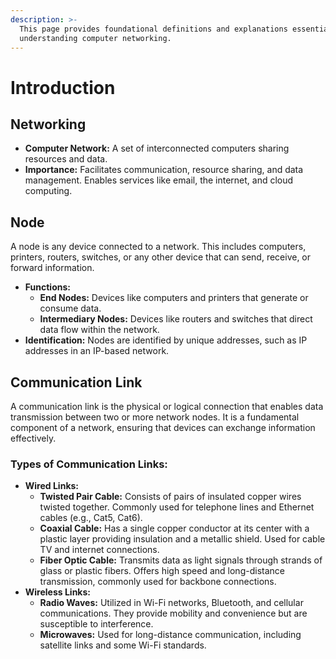 ```yaml
---
description: >-
  This page provides foundational definitions and explanations essential to
  understanding computer networking.
---
```


# Introduction

## **Networking**

* **Computer Network:** A set of interconnected computers sharing resources and data.
* **Importance:** Facilitates communication, resource sharing, and data management. Enables services like email, the internet, and cloud computing.

## **Node**

&#x20;A node is any device connected to a network. This includes computers, printers, routers, switches, or any other device that can send, receive, or forward information.

* **Functions:**
  * **End Nodes:** Devices like computers and printers that generate or consume data.
  * **Intermediary Nodes:** Devices like routers and switches that direct data flow within the network.
* **Identification:** Nodes are identified by unique addresses, such as IP addresses in an IP-based network.

## Communication Link

A communication link is the physical or logical connection that enables data transmission between two or more network nodes. It is a fundamental component of a network, ensuring that devices can exchange information effectively.

### **Types of Communication Links:**

* **Wired Links:**
  * **Twisted Pair Cable:** Consists of pairs of insulated copper wires twisted together. Commonly used for telephone lines and Ethernet cables (e.g., Cat5, Cat6).
  * **Coaxial Cable:** Has a single copper conductor at its center with a plastic layer providing insulation and a metallic shield. Used for cable TV and internet connections.
  * **Fiber Optic Cable:** Transmits data as light signals through strands of glass or plastic fibers. Offers high speed and long-distance transmission, commonly used for backbone connections.
* **Wireless Links:**
  * **Radio Waves:** Utilized in Wi-Fi networks, Bluetooth, and cellular communications. They provide mobility and convenience but are susceptible to interference.
  * **Microwaves:** Used for long-distance communication, including satellite links and some Wi-Fi standards.
